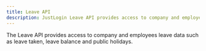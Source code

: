 ```yaml
---
title: Leave API
description: JustLogin Leave API provides access to company and employee leave data
---
```

The Leave API provides access to company and employees leave data such as leave taken, leave balance and public holidays.